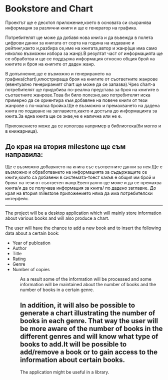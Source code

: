 Bookstore and Chart
====================

Проектът ще е десктоп приложение,което в основата си съхранява информация за различни книги и
ще е генератор на графика.

Потребителят ще може да добавя нова книга и да въвежда в полета цифрови данни за книгата от сорта на
година на издаване и рейтинг,както и,разбира се,име на книгата,автор и жанр(ще има само няколко възможни
избора за жанр).В резултат част от информацията ще се обработва и ще се поддържа информация относно общия
брой на книгите и броя на книгите от даден жанр.

В допълнение,ще е възможно и генерирането на графика(chart),илюстрираща броя на книгите от съответните жанрове
(евентуално генерираният chart ще може да се запазва).Чрез chart-a потребителят ще придобива по-реална представа за броя
на книгите в съответните жанрове.Това би било полезно,ако потребителят иска примерно да се ориентира към 
добавяне на повече книги от тези жанрове с по-малка бройка.Ще е възможно и премахването на дадена книга по 
подаване на заглавието,както и достъпа до информацията за книга.За една книга ще се знае,че е налична или не е.

Приложението може да се използва например в библиотека(би могло и в книжарница).

До края на втория milestone ще съм направила:
--------------------------------------------

Ще е възможно добавянето на книга със съответните данни за нея.Ще е възможно и обработването на информацията 
за съдържащите се книги,които са добавени в системата-тоест какъв е общия им брой и броят на тези от съответен
жанр.Евентуално ще може и да се премахва книга/и да се получава информация за книга/ по дадено заглавие.
До края на втория milestone приложението няма да има потребителски интерфейс.

---------------------------------------------------------------------------------
The project will be a desktop application which will mainly store information about various books and will 
also produce a chart.

The user will have the chance to add a new book and to insert the following data about a certain book:
<ul>
    <li>Year of publcation</li>
    <li>Author</li>
    <li>Title</li>
    <li>Rating</li>
    <li>Genre</li>
    <li>Number of copies</li>
<ul>
As a result some of the information will be processed and some information will be maintained about the 
number of books and the number of books in a certain genre.

In addition, it will also be possible to generate a chart illustrating the number of books in each genre.
That way the user will be more aware of the number of books in the different genres and will know what type of 
books to add.It will be possible to add/remove a book or to gain access to the information about certain books.
------------------------------------------------------------------------------------
The application might be useful in a library.



